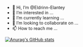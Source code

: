 - 👋 Hi, I’m @Eldrinn-Elantey
- 👀 I’m interested in ...
- 🌱 I’m currently learning ...
- 💞️ I’m looking to collaborate on ...
- 📫 How to reach me ...

[![Anurag's GitHub stats](https://github-readme-stats.vercel.app/api?username=Eldrinn-Elantey)](https://github.com/anuraghazra/github-readme-stats)

<!---
Eldrinn-Elantey/Eldrinn-Elantey is a ✨ special ✨ repository because its `README.md` (this file) appears on your GitHub profile.
You can click the Preview link to take a look at your changes.
--->
